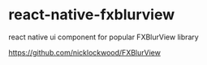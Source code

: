 # react-native-fxblurview
react native ui component for popular FXBlurView library

https://github.com/nicklockwood/FXBlurView
